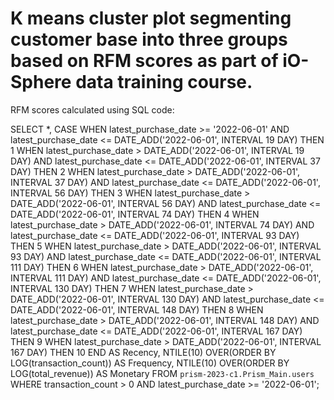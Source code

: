 # K means cluster plot segmenting customer base into three groups based on RFM scores as part of iO-Sphere data training course.

RFM scores calculated using SQL code:

SELECT *,
  CASE
    WHEN latest_purchase_date >= '2022-06-01' AND latest_purchase_date <= DATE_ADD('2022-06-01', INTERVAL 19 DAY) THEN 1
    WHEN latest_purchase_date > DATE_ADD('2022-06-01', INTERVAL 19 DAY) AND latest_purchase_date <= DATE_ADD('2022-06-01', INTERVAL 37 DAY) THEN 2
    WHEN latest_purchase_date > DATE_ADD('2022-06-01', INTERVAL 37 DAY) AND latest_purchase_date <= DATE_ADD('2022-06-01', INTERVAL 56 DAY) THEN 3
    WHEN latest_purchase_date > DATE_ADD('2022-06-01', INTERVAL 56 DAY) AND latest_purchase_date <= DATE_ADD('2022-06-01', INTERVAL 74 DAY) THEN 4
    WHEN latest_purchase_date > DATE_ADD('2022-06-01', INTERVAL 74 DAY) AND latest_purchase_date <= DATE_ADD('2022-06-01', INTERVAL 93 DAY) THEN 5
    WHEN latest_purchase_date > DATE_ADD('2022-06-01', INTERVAL 93 DAY) AND latest_purchase_date <= DATE_ADD('2022-06-01', INTERVAL 111 DAY) THEN 6
    WHEN latest_purchase_date > DATE_ADD('2022-06-01', INTERVAL 111 DAY) AND latest_purchase_date <= DATE_ADD('2022-06-01', INTERVAL 130 DAY) THEN 7
    WHEN latest_purchase_date > DATE_ADD('2022-06-01', INTERVAL 130 DAY) AND latest_purchase_date <= DATE_ADD('2022-06-01', INTERVAL 148 DAY) THEN 8
    WHEN latest_purchase_date > DATE_ADD('2022-06-01', INTERVAL 148 DAY) AND latest_purchase_date <= DATE_ADD('2022-06-01', INTERVAL 167 DAY) THEN 9
    WHEN latest_purchase_date > DATE_ADD('2022-06-01', INTERVAL 167 DAY) THEN 10
  END AS Recency,
NTILE(10) OVER(ORDER BY LOG(transaction_count)) AS Frequency,
NTILE(10) OVER(ORDER BY LOG(total_revenue)) AS Monetary
  FROM `prism-2023-c1.Prism_Main.users`
  WHERE transaction_count > 0
  AND latest_purchase_date >= '2022-06-01';
